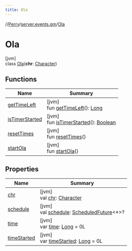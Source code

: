 ```yaml
---
title: Ola
---
```

//[Perry](../../../index.html)/[server.events.gm](../index.html)/[Ola](index.html)



# Ola



[jvm]\
class [Ola](index.html)(**chr**: [Character](../../client/-character/index.html))



## Functions


| Name | Summary |
|---|---|
| [getTimeLeft](get-time-left.html) | [jvm]<br>fun [getTimeLeft](get-time-left.html)(): [Long](https://kotlinlang.org/api/latest/jvm/stdlib/kotlin/-long/index.html) |
| [isTimerStarted](is-timer-started.html) | [jvm]<br>fun [isTimerStarted](is-timer-started.html)(): [Boolean](https://kotlinlang.org/api/latest/jvm/stdlib/kotlin/-boolean/index.html) |
| [resetTimes](reset-times.html) | [jvm]<br>fun [resetTimes](reset-times.html)() |
| [startOla](start-ola.html) | [jvm]<br>fun [startOla](start-ola.html)() |


## Properties


| Name | Summary |
|---|---|
| [chr](chr.html) | [jvm]<br>val [chr](chr.html): [Character](../../client/-character/index.html) |
| [schedule](schedule.html) | [jvm]<br>val [schedule](schedule.html): [ScheduledFuture](https://docs.oracle.com/javase/8/docs/api/java/util/concurrent/ScheduledFuture.html)<*>? |
| [time](time.html) | [jvm]<br>var [time](time.html): [Long](https://kotlinlang.org/api/latest/jvm/stdlib/kotlin/-long/index.html) = 0L |
| [timeStarted](time-started.html) | [jvm]<br>var [timeStarted](time-started.html): [Long](https://kotlinlang.org/api/latest/jvm/stdlib/kotlin/-long/index.html) = 0L |

